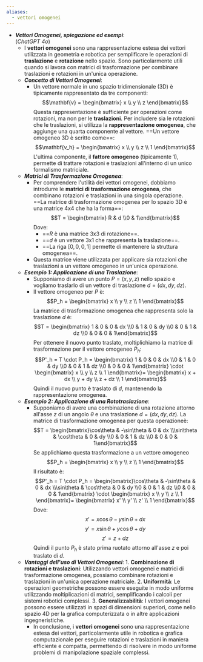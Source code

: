 ```yaml
---
aliases:
  - vettori omogenei
---
```

- ***Vettori Omogenei, spiegazione ed esempi***:<br>(*ChatGPT 4o*)
	- I **vettori omogenei** sono una rappresentazione estesa dei vettori utilizzata in geometria e robotica per semplificare le operazioni di **traslazione** e **rotazione** nello spazio. Sono particolarmente utili quando si lavora con matrici di trasformazione per combinare traslazioni e rotazioni in un'unica operazione.
	- ***Concetto di Vettori Omogenei***:
		- Un vettore normale in uno spazio tridimensionale (3D) è tipicamente rappresentato da tre componenti:$$\mathbf{v} = \begin{bmatrix} x \\ y \\ z \end{bmatrix}$$Questa rappresentazione è sufficiente per operazioni come rotazioni, ma non per le **traslazioni**. Per includere sia le rotazioni che le traslazioni, si utilizza la **rappresentazione omogenea**, che aggiunge una quarta componente al vettore. ==Un vettore omogeneo 3D è scritto come==:$$\mathbf{v_h} = \begin{bmatrix} x \\ y \\ z \\ 1 \end{bmatrix}$$L'ultima componente, il **fattore omogeneo** (tipicamente 1), permette di trattare rotazioni e traslazioni all'interno di un unico formalismo matriciale.
	- ***Matrici di Trasformazione Omogenea***:
		- Per comprendere l'utilità dei vettori omogenei, dobbiamo introdurre le **matrici di trasformazione omogenea**, che combinano rotazioni e traslazioni in una singola operazione. ==La matrice di trasformazione omogenea per lo spazio 3D è una matrice 4x4 che ha la forma==:$$T = \begin{bmatrix} R & d \\0 & 1\end{bmatrix}$$Dove:
			- ==$R$ è una matrice 3x3 di rotazione==.
			- ==$d$ è un vettore 3x1 che rappresenta la traslazione==.
			- ==La riga $[0, 0, 0, 1]$ permette di mantenere la struttura omogenea==.
		- Questa matrice viene utilizzata per applicare sia rotazioni che traslazioni a un vettore omogeneo in un'unica operazione.
	- ***Esempio 1: Applicazione di una Traslazione***:
		- Supponiamo di avere un punto $P = (x, y, z)$ nello spazio e vogliamo traslarlo di un vettore di traslazione $d = (dx, dy, dz)$.
		- Il vettore omogeneo per $P$ è:$$P_h = \begin{bmatrix} x \\ y \\ z \\ 1 \end{bmatrix}$$La matrice di trasformazione omogenea che rappresenta solo la traslazione $d$ è:$$T = \begin{bmatrix} 1 & 0 & 0 & dx \\0 & 1 & 0 & dy \\0 & 0 & 1 & dz \\0 & 0 & 0 & 1\end{bmatrix}$$Per ottenere il nuovo punto traslato, moltiplichiamo la matrice di trasformazione per il vettore omogeneo $P_h$:$$P'_h = T \cdot P_h = \begin{bmatrix} 1 & 0 & 0 & dx \\0 & 1 & 0 & dy \\0 & 0 & 1 & dz \\0 & 0 & 0 & 1\end{bmatrix} \cdot \begin{bmatrix} x \\ y \\ z \\ 1 \end{bmatrix}= \begin{bmatrix} x + dx \\ y + dy \\ z + dz \\ 1 \end{bmatrix}$$Quindi il nuovo punto è traslato di $d$, mantenendo la rappresentazione omogenea.
	- ***Esempio 2: Applicazione di una Rototraslazione***:
		- Supponiamo di avere una combinazione di una rotazione attorno all'asse $z$ di un angolo $\theta$ e una traslazione $d = (dx, dy, dz)$. La matrice di trasformazione omogenea per questa operazioneè:$$T = \begin{bmatrix}\cos\theta & -\sin\theta & 0 & dx \\\sin\theta & \cos\theta & 0 & dy \\0 & 0 & 1 & dz \\0 & 0 & 0 & 1\end{bmatrix}$$Se applichiamo questa trasformazione a un vettore omogeneo$$P_h = \begin{bmatrix} x \\ y \\ z \\ 1 \end{bmatrix}$$Il risultato è:$$P'_h = T \cdot P_h = \begin{bmatrix}\cos\theta & -\sin\theta & 0 & dx \\\sin\theta & \cos\theta & 0 & dy \\0 & 0 & 1 & dz \\0 & 0 & 0 & 1\end{bmatrix} \cdot \begin{bmatrix} x \\ y \\ z \\ 1 \end{bmatrix}= \begin{bmatrix} x' \\ y' \\ z' \\ 1 \end{bmatrix}$$Dove:$$x' = x\cos\theta - y\sin\theta + dx$$$$y' = x\sin\theta + y\cos\theta + dy$$$$z' = z + dz$$Quindi il punto $P_h$ è stato prima ruotato attorno all'asse $z$ e poi traslato di $d$.
	- ***Vantaggi dell'uso di Vettori Omogenei***:
		  1. **Combinazione di rotazioni e traslazioni**: Utilizzando vettori omogenei e matrici di trasformazione omogenea, possiamo combinare rotazioni e traslazioni in un'unica operazione matriciale.
		  2. **Uniformità**: Le operazioni geometriche possono essere eseguite in modo uniforme utilizzando moltiplicazioni di matrici, semplificando i calcoli per sistemi robotici complessi.
		  3. **Generalizzabilità**: I vettori omogenei possono essere utilizzati in spazi di dimensioni superiori, come nello spazio 4D per la grafica computerizzata o in altre applicazioni ingegneristiche.
		- In conclusione, i **vettori omogenei** sono una rappresentazione estesa dei vettori, particolarmente utile in robotica e grafica computazionale per eseguire rotazioni e traslazioni in maniera efficiente e compatta, permettendo di risolvere in modo uniforme problemi di manipolazione spaziale complessi.
